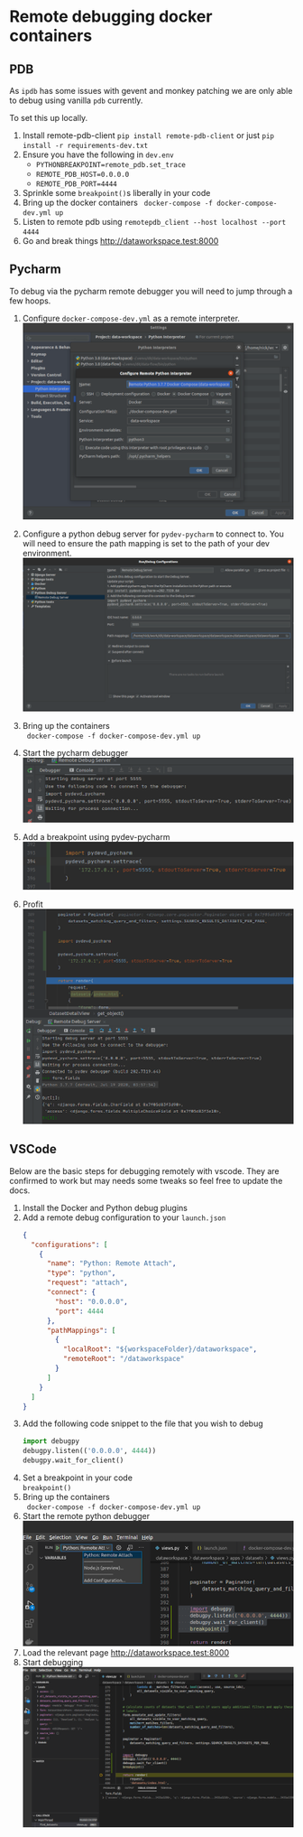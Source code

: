 # Remote debugging docker containers

## PDB

As `ipdb` has some issues with gevent and monkey patching we are only able to debug using vanilla `pdb` currently.

To set this up locally.

1. Install remote-pdb-client `pip install remote-pdb-client` or just `pip install -r requirements-dev.txt` 
2. Ensure you have the following in `dev.env`
    - `PYTHONBREAKPOINT=remote_pdb.set_trace`
    - `REMOTE_PDB_HOST=0.0.0.0`
    - `REMOTE_PDB_PORT=4444`
3. Sprinkle some `breakpoint()`s liberally in your code
4. Bring up the docker containers ` docker-compose -f docker-compose-dev.yml up` 
5. Listen to remote pdb using `remotepdb_client --host localhost --port 4444`
6. Go and break things http://dataworkspace.test:8000

## Pycharm

To debug via the pycharm remote debugger you will need to jump through a few hoops.

1. Configure `docker-compose-dev.yml` as a remote interpreter.  
    ![Remote interpreter config](./images/pycharm-remote-interpreter.png)

2. Configure a python debug server for `pydev-pycharm` to connect to. You will need to ensure the path mapping 
is set to the path of your dev environment.  
    ![Python debug server](./images/remote-debug-server.png)

3. Bring up the containers  
    ` docker-compose -f docker-compose-dev.yml up`

4. Start the pycharm debugger  
    ![Start the debugger](./images/pycharm-start-debugger.png)

5. Add a breakpoint using pydev-pycharm  
    ![Pydev breakpoint](./images/pycharm-breakpoint.png)

4. Profit  
    ![Pycharm debug output](./images/pycharm-debug-ouput.png)

## VSCode

Below are the basic steps for debugging remotely with vscode. They are confirmed to work but may needs some tweaks so feel free to update the docs.

1. Install the Docker and Python debug plugins
2. Add a remote debug configuration to your `launch.json`
    ```json
    {
      "configurations": [
        {
          "name": "Python: Remote Attach",
          "type": "python",
          "request": "attach",
          "connect": {
            "host": "0.0.0.0",
            "port": 4444
          },
          "pathMappings": [
            {
              "localRoot": "${workspaceFolder}/dataworkspace",
              "remoteRoot": "/dataworkspace"
            }
          ]
        }
      ]
    }
    ```
3. Add the following code snippet to the file that you wish to debug  
    ```python
    import debugpy
    debugpy.listen(('0.0.0.0', 4444))
    debugpy.wait_for_client()
    ```
4. Set a breakpoint in your code  
    `breakpoint()`
5. Bring up the containers  
    ` docker-compose -f docker-compose-dev.yml up`
6. Start the remote python debugger  
    ![Vscode run debug](./images/vscode-run-debug.png)
7. Load the relevant page http://dataworkspace.test:8000
8. Start debugging  
    ![vscode debugger](./images/vscode-debugger-output.png)
